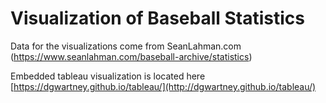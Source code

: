 Visualization of Baseball Statistics
====================================
Data for the visualizations come from SeanLahman.com (https://www.seanlahman.com/baseball-archive/statistics)

Embedded tableau visualization is located here [https://dgwartney.github.io/tableau/](http://dgwartney.github.io/tableau/)
